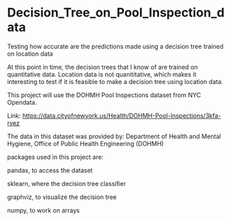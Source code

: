 # Decision_Tree_on_Pool_Inspection_data
Testing how accurate are the predictions made using a decision tree trained on location data

At this point in time, the decision trees that I know of are trained on quantitative data. Location data is not quanititative, which makes it interesting to test if it is feasible to make a decision tree using location data. 

This project will use the DOHMH Pool Inspections dataset from NYC Opendata.

Link: https://data.cityofnewyork.us/Health/DOHMH-Pool-Inspections/3kfa-rvez

The data in this dataset was provided by: Department of Health and Mental Hygiene, Office of Public Health Engineering (DOHMH)

packages used in this project are: 

pandas, to access the dataset

sklearn, where the decision tree classifier

graphviz, to visualize the decision tree

numpy, to work on arrays
